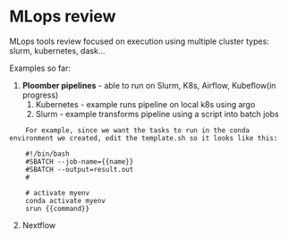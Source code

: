 # MLops review 
MLops tools review focused on execution using multiple cluster types: slurm, kubernetes, dask...

Examples so far:
1. **Ploomber pipelines** - able to run on Slurm, K8s, Airflow, Kubeflow(in progress)
   1. Kubernetes - example runs pipeline on local k8s using argo
   2. Slurm - example transforms pipeline using a script into batch jobs
   
```
    For example, since we want the tasks to run in the conda environment we created, edit the template.sh so it looks like this:

    #!/bin/bash
    #SBATCH --job-name={{name}}
    #SBATCH --output=result.out
    #
    
    # activate myenv
    conda activate myenv
    srun {{command}}
```


2. Nextflow
